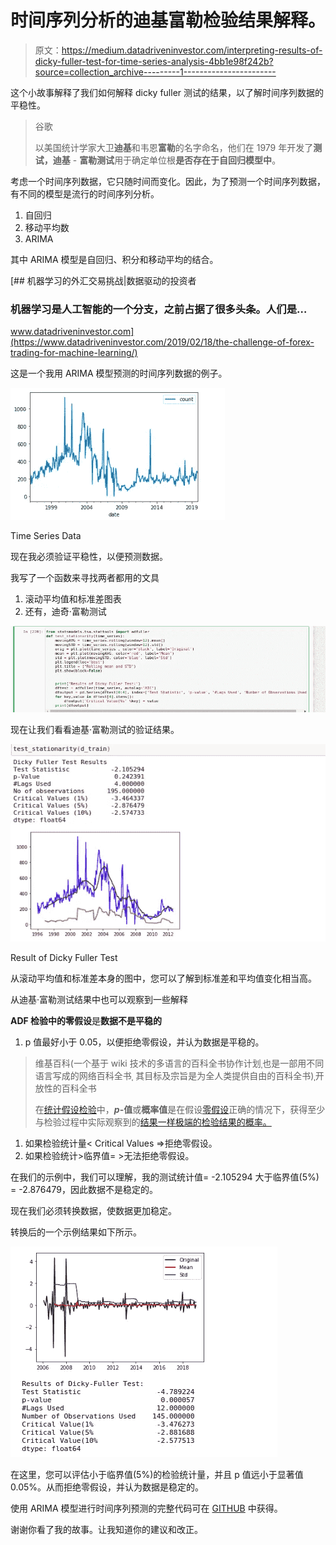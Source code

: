 # 时间序列分析的迪基富勒检验结果解释。

> 原文：<https://medium.datadriveninvestor.com/interpreting-results-of-dicky-fuller-test-for-time-series-analysis-4bb1e98f242b?source=collection_archive---------1----------------------->

这个小故事解释了我们如何解释 dicky fuller 测试的结果，以了解时间序列数据的平稳性。

> 谷歌
> 
> 以美国统计学家大卫**迪基**和韦恩**富勒**的名字命名，他们在 1979 年开发了**测试，迪基** - **富勒测试**用于确定单位根**是否存在于自回归模型中**。

考虑一个时间序列数据，它只随时间而变化。因此，为了预测一个时间序列数据，有不同的模型是流行的时间序列分析。

1.  自回归
2.  移动平均数
3.  ARIMA

其中 ARIMA 模型是自回归、积分和移动平均的结合。

[](https://www.datadriveninvestor.com/2019/02/18/the-challenge-of-forex-trading-for-machine-learning/) [## 机器学习的外汇交易挑战|数据驱动的投资者

### 机器学习是人工智能的一个分支，之前占据了很多头条。人们是…

www.datadriveninvestor.com](https://www.datadriveninvestor.com/2019/02/18/the-challenge-of-forex-trading-for-machine-learning/) 

这是一个我用 ARIMA 模型预测的时间序列数据的例子。

![](img/74036058c6ee09c72071c062efc3b5cd.png)

Time Series Data

现在我必须验证平稳性，以便预测数据。

我写了一个函数来寻找两者都用的文具

1.  滚动平均值和标准差图表
2.  还有，迪奇·富勒测试

![](img/55d4cc1afd29acfac65919d2d2f99c8b.png)

现在让我们看看迪基·富勒测试的验证结果。

![](img/cc80fda86c523bb8b028765f692ac434.png)

Result of Dicky Fuller Test

从滚动平均值和标准差本身的图中，您可以了解到标准差和平均值变化相当高。

从迪基·富勒测试结果中也可以观察到一些解释

**ADF 检验中的零假设**是**数据不是平稳的**

1.  p 值最好小于 0.05，以便拒绝零假设，并认为数据是平稳的。

> 维基百科(一个基于 wiki 技术的多语言的百科全书协作计划ˌ也是一部用不同语言写成的网络百科全书ˌ 其目标及宗旨是为全人类提供自由的百科全书)ˌ开放性的百科全书
> 
> 在[统计假设检验](https://en.wikipedia.org/wiki/Statistical_hypothesis_testing)中，***p*-值**或**概率值**是在假设[零假设](https://en.wikipedia.org/wiki/Null_hypothesis)正确的情况下，获得至少与检验过程中实际观察到的[结果一样极端的检验结果的概率。](https://en.wikipedia.org/wiki/Realization_(probability))

1.  如果检验统计量< Critical Values =>拒绝零假设。
2.  如果检验统计>临界值= >无法拒绝零假设。

在我们的示例中，我们可以理解，我的测试统计值= -2.105294 大于临界值(5%) = -2.876479，因此数据不是稳定的。

现在我们必须转换数据，使数据更加稳定。

转换后的一个示例结果如下所示。

![](img/9d33e37a988d01f588fc165fdb4e6895.png)

在这里，您可以评估小于临界值(5%)的检验统计量，并且 p 值远小于显著值 0.05%。从而拒绝零假设，并认为数据是稳定的。

使用 ARIMA 模型进行时间序列预测的完整代码可在 [GITHUB](https://github.com/raoofnaushad/ARIMA_SAMPLE) 中获得。

谢谢你看了我的故事。让我知道你的建议和改正。